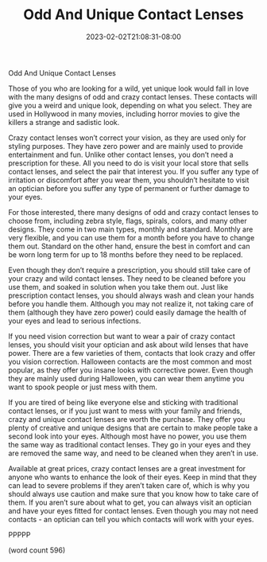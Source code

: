 ﻿---
title: "Odd And Unique Contact Lenses"
date: 2023-02-02T21:08:31-08:00
description: "Contact Lenses Tips for Web Success"
featured_image: "/images/Contact Lenses.jpg"
tags: ["Contact Lenses"]
---

Odd And Unique Contact Lenses

Those of you who are looking for a wild, yet unique look would fall in love with the many designs of odd and crazy contact lenses.  These contacts will give you a weird and unique look, depending on what you select.  They are used in Hollywood in many movies, including horror movies to give the killers a strange and sadistic look.  

Crazy contact lenses won’t correct your vision, as they are used only for styling purposes.  They have zero power and are mainly used to provide entertainment and fun.  Unlike other contact lenses, you don’t need a prescription for these.  All you need to do is visit your local store that sells contact lenses, and select the pair that interest you.  If you suffer any type of irritation or discomfort after you wear them, you shouldn’t hesitate to visit an optician before you suffer any type of permanent or further damage to your eyes.

For those interested, there many designs of odd and crazy contact lenses to choose from, including zebra style, flags, spirals, colors, and many other designs.  They come in two main types, monthly and standard.  Monthly are very flexible, and you can use them for a month before you have to change them out.  Standard on the other hand, ensure the best in comfort and can be worn long term for up to 18 months before they need to be replaced.

Even though they don’t require a prescription, you should still take care of your crazy and wild contact lenses.  They need to be cleaned before you use them, and soaked in solution when you take them out.  Just like prescription contact lenses, you should always wash and clean your hands before you handle them.  Although you may not realize it, not taking care of them (although they have zero power) could easily damage the health of your eyes and lead to serious infections.

If you need vision correction but want to wear a pair of crazy contact lenses, you should visit your optician and ask about wild lenses that have power.  There are a few varieties of them, contacts that look crazy and offer you vision correction.  Halloween contacts are the most common and most popular, as they offer you insane looks with corrective power.  Even though they are mainly used during Halloween, you can wear them anytime you want to spook people or just mess with them.

If you are tired of being like everyone else and sticking with traditional contact lenses, or if you just want to mess with your family and friends, crazy and unique contact lenses are worth the purchase.  They offer you plenty of creative and unique designs that are certain to make people take a second look into your eyes.  Although most have no power, you use them the same way as traditional contact lenses.  They go in your eyes and they are removed the same way, and need to be cleaned when they aren’t in use.

Available at great prices, crazy contact lenses are a great investment for anyone who wants to enhance the look of their eyes.  Keep in mind that they can lead to severe problems if they aren’t taken care of, which is why you should always use caution and make sure that you know how to take care of them.  If you aren’t sure about what to get, you can always visit an optician and have your eyes fitted for contact lenses.  Even though you may not need contacts - an optician can tell you which contacts will work with your eyes.

PPPPP

(word count 596)
